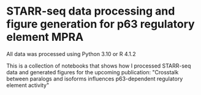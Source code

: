 STARR-seq data processing and figure generation for p63 regulatory element MPRA
===========================

All data was processed using Python 3.10 or R 4.1.2

This is a collection of notebooks that shows how I processed STARR-seq data
and generated figures for the upcoming publication: 
"Crosstalk between paralogs and isoforms influences p63-dependent regulatory element activity"
